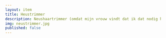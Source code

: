 ```yaml
--- 
layout: item
title: Heustrimmer
description: Neushaartrimmer (omdat mijn vrouw vindt dat ik dat nodig heb).
img: neustrimmer.jpg
published: false
---
```


